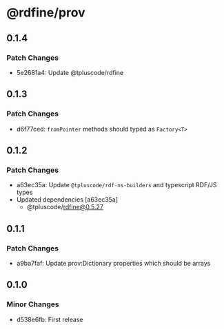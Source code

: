 # @rdfine/prov

## 0.1.4

### Patch Changes

- 5e2681a4: Update @tpluscode/rdfine

## 0.1.3

### Patch Changes

- d6f77ced: `fromPointer` methods should typed as `Factory<T>`

## 0.1.2

### Patch Changes

- a63ec35a: Update `@tpluscode/rdf-ns-builders` and typescript RDF/JS types
- Updated dependencies [a63ec35a]
  - @tpluscode/rdfine@0.5.27

## 0.1.1

### Patch Changes

- a9ba7faf: Update prov:Dictionary properties which should be arrays

## 0.1.0

### Minor Changes

- d538e6fb: First release
